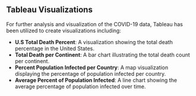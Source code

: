 ## Tableau Visualizations

For further analysis and visualization of the COVID-19 data, Tableau has been utilized to create visualizations including:

- **U.S Total Death Percent**: A visualization showing the total death percentage in the United States.
- **Total Death per Continent**: A bar chart illustrating the total death count per continent.
- **Percent Population Infected per Country**: A map visualization displaying the percentage of population infected per country.
- **Average Percent of Population Infected**: A line chart showing the average percentage of population infected over time.
